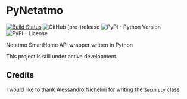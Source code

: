 # PyNetatmo
[![Build Status](https://travis-ci.org/fabiocody/PyNetatmo.svg?branch=master)](https://travis-ci.org/fabiocody/PyNetatmo)
![GitHub (pre-)release](https://img.shields.io/github/release/fabiocody/PyNetatmo/all.svg)
![PyPI - Python Version](https://img.shields.io/pypi/pyversions/pynetatmo.svg)
![PyPI - License](https://img.shields.io/pypi/l/pynetatmo.svg)

Netatmo SmartHome API wrapper written in Python

This project is still under active development.

## Credits
I would like to thank [Alessandro Nichelini](https://github.com/Alenichel) for writing the `Security` class.
